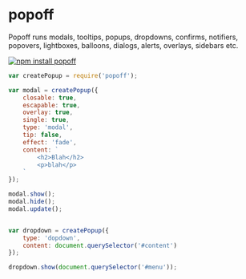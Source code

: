 # popoff

Popoff runs modals, tooltips, popups, dropdowns, confirms, notifiers, popovers, lightboxes, balloons, dialogs, alerts, overlays, sidebars etc.


[![npm install popoff](https://nodei.co/npm/popoff.png?mini=true)](https://npmjs.org/package/popoff/)


```js
var createPopup = require('popoff');

var modal = createPopup({
	closable: true,
	escapable: true,
	overlay: true,
	single: true,
	type: 'modal',
	tip: false,
	effect: 'fade',
	content: `
		<h2>Blah</h2>
		<p>blah</p>
	`
});

modal.show();
modal.hide();
modal.update();


var dropdown = createPopup({
	type: 'dopdown',
	content: document.querySelector('#content')
});

dropdown.show(document.querySelector('#menu'));
```
